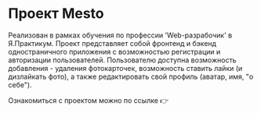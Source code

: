# Проект Mesto
Реализован в рамках обучения по профессии 'Web-разрабочик' в Я.Практикум. Проект представляет собой фронтенд и бэкенд одностраничного приложения с возможностью регистрации и авторизации пользователей. Пользователю доступна возможность добавления - удаления фотокарточек, возможность ставить лайки (и дизлайкать фото), а также редактировать свой профиль (аватар, имя, "о себе").

Ознакомиться с проектом можно по ссылке 👉
